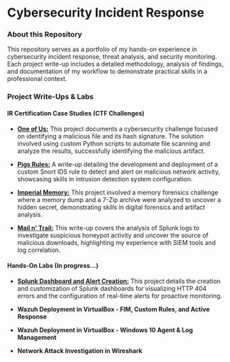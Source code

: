 # Cybersecurity Incident Response

### About this Repository

This repository serves as a portfolio of my hands-on experience in cybersecurity incident response, threat analysis, and security monitoring. Each project write-up includes a detailed methodology, analysis of findings, and documentation of my workflow to demonstrate practical skills in a professional context.

### Project Write-Ups & Labs

#### IR Certification Case Studies (CTF Challenges)

* [**One of Us:**](https://github.com/iagsalazar1-cs/Cybersecurity-Incident-Response/tree/main/01-One-of-Us) This project documents a cybersecurity challenge focused on identifying a malicious file and its hash signature. The solution involved using custom Python scripts to automate file scanning and analyze the results, successfully identifying the malicious artifact.

* [**Pigs Rules:**](https://github.com/iagsalazar1-cs/Cybersecurity-Incident-Response/tree/main/02-Pigs-Rules) A write-up detailing the development and deployment of a custom Snort IDS rule to detect and alert on malicious network activity, showcasing skills in intrusion detection system configuration.

* [**Imperial Memory:**](https://github.com/iagsalazar1-cs/Cybersecurity-Incident-Response/tree/main/03-Imperial-Memory) This project involved a memory forensics challenge where a memory dump and a 7-Zip archive were analyzed to uncover a hidden secret, demonstrating skills in digital forensics and artifact analysis.

* [**Mail n' Trail:**](https://github.com/iagsalazar1-cs/Cybersecurity-Incident-Response/tree/main/04-Mail-n-Trail) This write-up covers the analysis of Splunk logs to investigate suspicious honeypot activity and uncover the source of malicious downloads, highlighting my experience with SIEM tools and log correlation.

#### Hands-On Labs (In progress...)

* [**Splunk Dashboard and Alert Creation:**](https://github.com/iagsalazar1-cs/Cybersecurity-Incident-Response/tree/main/05-Splunk-Dashboard-Alert-Creation) This project details the creation and customization of Splunk dashboards for visualizing HTTP 404 errors and the configuration of real-time alerts for proactive monitoring.

* **Wazuh Deployment in VirtualBox - FIM, Custom Rules, and Active Response**

* **Wazuh Deployment in VirtualBox - Windows 10 Agent & Log Management**

* **Network Attack Investigation in Wireshark**
